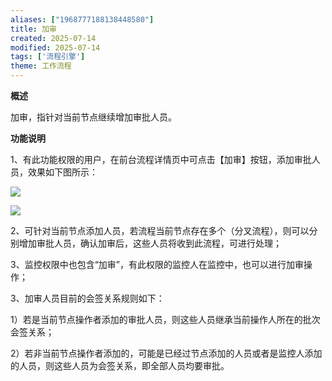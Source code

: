 ```yaml
---
aliases: ["1968777188138448580"]
title: 加审
created: 2025-07-14
modified: 2025-07-14
tags: ['流程引擎']
theme: 工作流程
---
```


**概述**

加审，指针对当前节点继续增加审批人员。

**功能说明**

1、有此功能权限的用户，在前台流程详情页中可点击【加审】按钮，添加审批人员，效果如下图所示：

![](150a58d4585ef8abc911fc89b9ed8cb9.jpg)

![](1ff7b197399a1af2134774646c1b0f99.jpg)

2、可针对当前节点添加人员，若流程当前节点存在多个（分叉流程），则可以分别增加审批人员，确认加审后，这些人员将收到此流程，可进行处理；

3、监控权限中也包含“加审”，有此权限的监控人在监控中，也可以进行加审操作；

3、加审人员目前的会签关系规则如下：

1）若是当前节点操作者添加的审批人员，则这些人员继承当前操作人所在的批次会签关系；

2）若非当前节点操作者添加的，可能是已经过节点添加的人员或者是监控人添加的人员，则这些人员为会签关系，即全部人员均要审批。